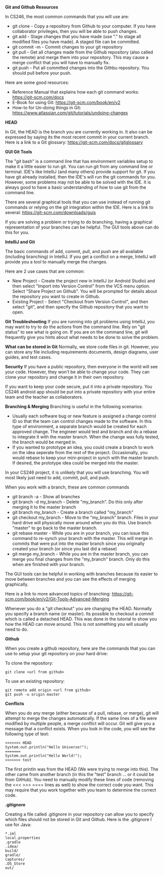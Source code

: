 **Git and Github Resources**

In CS246, the most common commands that you will use are:

* git clone - Copy a repository from Github to your computer.  If you have collaborator privileges, then you will be able to push changes.
* git add <file> - Stage changes that you have made (use "." to stage all modified files you have made).  A staged file can be committed.
* git commit -m <comment> - Commit changes to your git repository
* git pull - Get all changes made from the Github repository (also called the remote) and merge them into your repository.  This may cause a merge conflict that you will have to manually fix.
* git push - Put all committed changes into the Githbu repository.  You should pull before your push.

Here are some good resources:

* Reference Manual that explains how each git command works: https://git-scm.com/docs
* E-Book for using Git: https://git-scm.com/book/en/v2
* How-to for Un-doing things in Git: https://www.atlassian.com/git/tutorials/undoing-changes

**HEAD**

In Git, the HEAD is the branch you are currently working in. It also can be expressed by saying its the most recent commit in your current branch.  Here is a link to a Git glossary:  https://git-scm.com/docs/gitglossary

**GUI Git Tools**

The "git bash" is a command line that has environment variables setup to make it a little easier to run git.  You can run git from any command line or terminal.  IDE's like IntelliJ (and many others) provide support for git.  If you have git already installed, then the IDE's will run the git commands for you.  However, some problems may not be able to be solved with the IDE.  It is always good to have a basic understanding of how to use git from the command line.

There are several graphical tools that you can use instead of running git commands or relying on the git integration within the IDE.  Here is a link to several: https://git-scm.com/downloads/guis

If you are solving a problem or trying to do branching, having a graphical representation of your branches can be helpful.  The GUI tools above can do this for you.

**IntelliJ and Git**

The basic commands of add, commit, pull, and push are all available (including branching) in IntelliJ.  If you get a conflict on a merge, IntelliJ will provide you a tool to manually merge the changes.  

Here are 2 use cases that are common:
* New Project - Create the project new in IntelliJ (or Android Studio) and then select "Import into Version Control" from the VCS menu option.  Select "Share Project on Github".  You will be prompted for details about the repository you want to create in Github.
* Existing Project - Select "Checkout from Version Control", and then select "git", and then specify the Github repository that you want to open.

**Git Troubleshooting**
If you are running into git problems using IntelliJ, you may want to try to do the actions from the command line.  Rely on "git status" to see what is going on.  If you are on the command line, git will frequently give you hints about what needs to be done to solve the problem.

**What can be stored in Git**
Normally, we store code files in git.  However, you can store any file including requirements documents, design diagrams, user guides, and test cases.

**Security**
If you have a public repository, then everyone in the world will see your code.  However, they won't be able to change your code.  They can clone your repository and change it in their own repository.

If you want to keep your code secure, put it into a private repository.  You CS246 android app should be put into a private repository with your entire team and the teacher as collaborators.

**Branching & Merging**
Branching is useful in the following scenarios:
* Usually each software bug or new feature is assigned a change control ID so that the team can control changes made to the software.  In this type of environment, a separate branch would be created for each approved change.  The engineer would test and branch and do a rebase to integrate it with the master branch.  When the change was fully tested, the branch would be merged in.
* If you wanted to prototype an idea, you could create a branch to work on the idea seperate from the rest of the project.  Occasionally, you would rebase to keep your mini-project in synch with the master branch.  If desired, the prototype idea could be merged into the master.

In your CS246 project, it is unlikely that you will use branching.  You will most likely just need to add, commit, pull, and push.

When you work with a branch, these are common commands
* git branch -a - Show all branches
* git branch -d my_branch - Delete "my_branch".  Do this only after merging it to the master branch
* git branch my_branch - Create a branch called "my_branch"
* git checkout my_branch - Move to the "my_branch" branch.  Files in your hard drive will physically move around when you do this.  Use branch "master" to go back to the master branch.
* git rebase master - While you are in your branch, you can issue this command to re-synch your branch with the master.  This will merge in commits that were put into the master branch since you originally created your branch (or since you last did a rebase)
* git merge my_branch - While you are in the master branch, you can merge you final changes from the "my_branch" branch.  Only do this when are finished with your branch.

The GUI tools can be helpful in working with branches because its easier to move between branches and you can see the effects of merging graphically.

Here is a link to more advanced topics of branching:  https://git-scm.com/book/en/v2/Git-Tools-Advanced-Merging

Whenever you do a "git checkout" you are changing the HEAD.  Normally you specify a branch name (or master).  Its possible to checkout a commit which is called a detached HEAD.  This was done in the tutorial to show you how the HEAD can move around.  This is not something you will usually need to do.

**Github**

When you create a github repository, here are the commands that you can use to setup your git repository on your hard drive:

To clone the repository: 

    git clone <url from github>

To use an existing repository:

    git remote add origin <url from github>
    git push -u origin master

**Conflicts**

When you do any merge (either because of a pull, rebase, or merge), git will attempt to merge the changes automatically.  If the same lines of a file were modified by multiple people, a merge conflict will occur.  Git will give you a message that a conflict exists.  When you look in the code, you will see the following type of text:

    <<<<<<< HEAD
    System.out.println("Hello Universe!");
    =======
    System.out.println("Hello World!");
    >>>>>>> test

The first println was from the HEAD (We were trying to merge into this).  The other came from another branch (in this the "test" branch ... or it could be from GitHub).  You need to manually modify these lines of code (removing the <<< >>> ==== lines as well) to show the correct code you want.  This may require that you work together with you team to determine the correct code.

**.gitignore**

Creating a file called .gitignore in your repository can allow you to specify which files should not be stored in Git and Github.  Here is the .gitignore I use for Java:

    *.iml
    local.properties
    .gradle
    .idea/
    build/
    gradle/
    captures/
    .DS_Store
    out/




